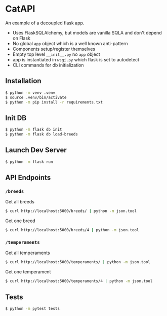 # CatAPI
An example of a decoupled flask app.

* Uses FlaskSQLAlchemy, but models are vanilla SQLA and don't depend on Flask
* No global `app` object which is a well known anti-pattern
* Components setup/register themselves
* Empty top level `__init__.py` no `app` object
* app is instantiated in `wsgi.py` which flask is set to autodetect
* CLI commands for db initialization

## Installation
```zsh
$ python -m venv .venv
$ source .venv/bin/activate
$ python -m pip install -r requirements.txt
```

## Init DB
```zsh
$ python -m flask db init
$ python -m flask db load-breeds
```

## Launch Dev Server
```zsh
$ python -m flask run
```

## API Endpoints
### `/breeds`
Get all breeds
```zsh
$ curl http://localhost:5000/breeds/ | python -m json.tool
```

Get one breed
```zsh
$ curl http://localhost:5000/breeds/4 | python -m json.tool
```

### `/temperaments`
Get all temperaments
```zsh
$ curl http://localhost:5000/temperaments/ | python -m json.tool
```

Get one temperament
```zsh
$ curl http://localhost:5000/temperaments/4 | python -m json.tool
```

## Tests
```zsh
$ python -m pytest tests
```